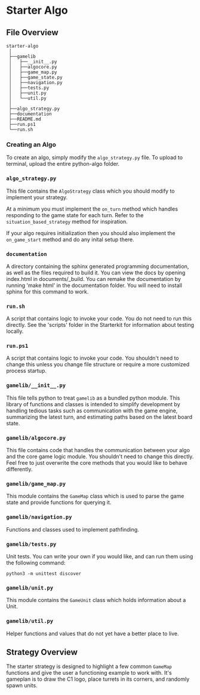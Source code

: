 # Starter Algo

## File Overview

```
starter-algo
 │
 ├──gamelib
 │   ├──__init__.py
 │   ├──algocore.py
 │   ├──game_map.py
 │   ├──game_state.py
 │   ├──navigation.py
 │   ├──tests.py
 │   ├──unit.py
 │   └──util.py
 │
 ├──algo_strategy.py
 ├──documentation
 ├──README.md
 ├──run.ps1
 └──run.sh
```

### Creating an Algo

To create an algo, simply modify the `algo_strategy.py` file. 
To upload to terminal, upload the entire python-algo folder.

### `algo_strategy.py`

This file contains the `AlgoStrategy` class which you should modify to implement
your strategy.

At a minimum you must implement the `on_turn` method which handles responding to
the game state for each turn. Refer to the `situation_based_strategy` method for inspiration.

If your algo requires initialization then you should also implement the
`on_game_start` method and do any inital setup there.

### `documentation`

A directory containing the sphinx generated programming documentation, as well as the files required
to build it. You can view the docs by opening index.html in documents/_build.
You can remake the documentation by running 'make html' in the documentation folder.
You will need to install sphinx for this command to work.

### `run.sh`

A script that contains logic to invoke your code. You do not need to run this directly.
See the 'scripts' folder in the Starterkit for information about testing locally.

### `run.ps1`

A script that contains logic to invoke your code. You shouldn't need to change
this unless you change file structure or require a more customized process
startup.

### `gamelib/__init__.py`

This file tells python to treat `gamelib` as a bundled python module. This
library of functions and classes is intended to simplify development by
handling tedious tasks such as communication with the game engine, summarizing
the latest turn, and estimating paths based on the latest board state.

### `gamelib/algocore.py`

This file contains code that handles the communication between your algo and the
core game logic module. You shouldn't need to change this directly. Feel free to 
just overwrite the core methods that you would like to behave differently. 

### `gamelib/game_map.py`

This module contains the `GameMap` class which is used to parse the game state
and provide functions for querying it. 

### `gamelib/navigation.py`

Functions and classes used to implement pathfinding.

### `gamelib/tests.py`

Unit tests. You can write your own if you would like, and can run them using
the following command:

    python3 -m unittest discover

### `gamelib/unit.py`

This module contains the `GameUnit` class which holds information about a Unit.

### `gamelib/util.py`

Helper functions and values that do not yet have a better place to live.

## Strategy Overview

The starter strategy is designed to highlight a few common `GameMap` functions
and give the user a functioning example to work with. It's gameplan is to 
draw the C1 logo, place turrets in its corners, and randomly spawn units.
